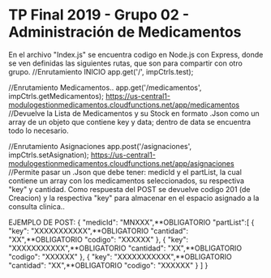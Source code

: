 # TP Final 2019 - Grupo 02 - Administración de Medicamentos
En el archivo "Index.js" se encuentra codigo en Node.js con Express, donde se ven definidas las siguientes rutas, que son para compartir con otro grupo.
//Enrutamiento INICIO
app.get('/', impCtrls.test);

//Enrutamiento Medicamentos..
app.get('/medicamentos', impCtrls.getMedicamentos); 
https://us-central1-modulogestionmedicamentos.cloudfunctions.net/app/medicamentos
//Devuelve la Lista de Medicamentos y su Stock en formato .Json como un array de un objeto que contiene key y data; dentro de data se encuentra todo lo necesario.


//Enrutamiento Asignaciones
app.post('/asignaciones', impCtrls.setAsignation);
https://us-central1-modulogestionmedicamentos.cloudfunctions.net/app/asignaciones
//Permite pasar un .Json que debe tener: medicId y el partList, la cual contiene un array con los medicamentos seleccionados, su respectiva "key" y cantidad. Como respuesta del POST se devuelve codigo 201 (de Creacion) y la respectiva "key" para almacenar en el espacio asignado a la consulta clinica..

EJEMPLO DE POST:
{
	"medicId": "MNXXX",**OBLIGATORIO
	"partList":[
		{
			"key": "XXXXXXXXXXX",**OBLIGATORIO
			"cantidad": "XX",**OBLIGATORIO
			"codigo": "XXXXXX"
		},
        {
			"key": "XXXXXXXXXXX",**OBLIGATORIO
			"cantidad": "XX",**OBLIGATORIO
			"codigo": "XXXXXX"
		},
        {
			"key": "XXXXXXXXXXX",**OBLIGATORIO
			"cantidad": "XX",**OBLIGATORIO
			"codigo": "XXXXXX"
		}
	]
}